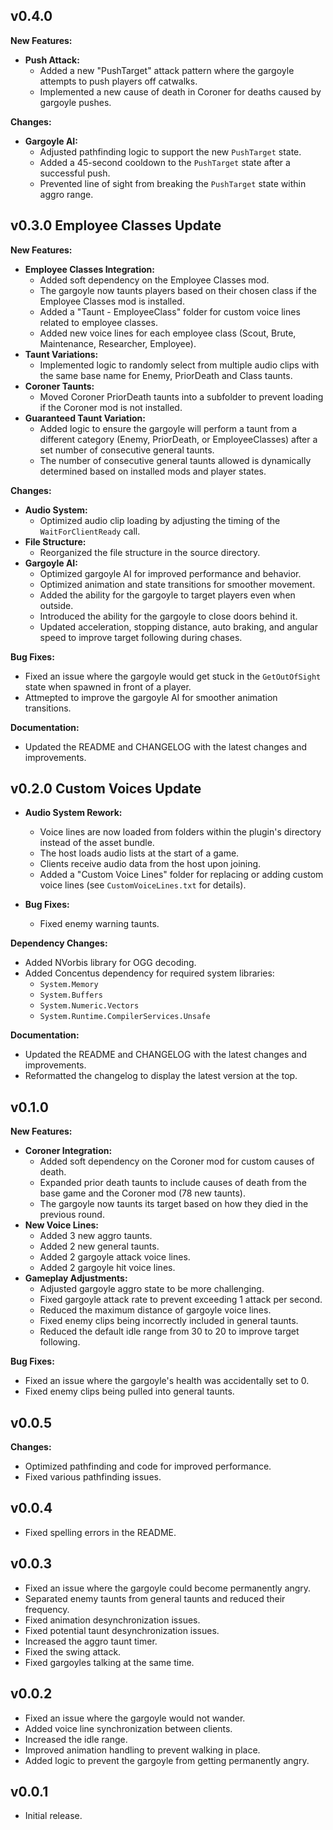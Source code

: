 ## v0.4.0

**New Features:**

- **Push Attack:**
    - Added a new "PushTarget" attack pattern where the gargoyle attempts to push players off catwalks.
    - Implemented a new cause of death in Coroner for deaths caused by gargoyle pushes.

**Changes:**

- **Gargoyle AI:**
    - Adjusted pathfinding logic to support the new `PushTarget` state.
    - Added a 45-second cooldown to the `PushTarget` state after a successful push.
    - Prevented line of sight from breaking the `PushTarget` state within aggro range.

## v0.3.0 Employee Classes Update

**New Features:**

- **Employee Classes Integration:**
    - Added soft dependency on the Employee Classes mod.
    - The gargoyle now taunts players based on their chosen class if the Employee Classes mod is installed.
    - Added a "Taunt - EmployeeClass" folder for custom voice lines related to employee classes.
    - Added new voice lines for each employee class (Scout, Brute, Maintenance, Researcher, Employee).
- **Taunt Variations:**
    - Implemented logic to randomly select from multiple audio clips with the same base name for Enemy, PriorDeath and Class taunts.
- **Coroner Taunts:**
    - Moved Coroner PriorDeath taunts into a subfolder to prevent loading if the Coroner mod is not installed.
- **Guaranteed Taunt Variation:**
    - Added logic to ensure the gargoyle will perform a taunt from a different category (Enemy, PriorDeath, or EmployeeClasses) after a set number of consecutive general taunts.
    - The number of consecutive general taunts allowed is dynamically determined based on installed mods and player states.

**Changes:**

- **Audio System:**
    - Optimized audio clip loading by adjusting the timing of the `WaitForClientReady` call.
- **File Structure:**
    - Reorganized the file structure in the source directory.
- **Gargoyle AI:**
    - Optimized gargoyle AI for improved performance and behavior.
    - Optimized animation and state transitions for smoother movement.
    - Added the ability for the gargoyle to target players even when outside.
    - Introduced the ability for the gargoyle to close doors behind it.
    - Updated acceleration, stopping distance, auto braking, and angular speed to improve target following during chases.

**Bug Fixes:**

- Fixed an issue where the gargoyle would get stuck in the `GetOutOfSight` state when spawned in front of a player.
- Attmepted to improve the gargoyle AI for smoother animation transitions.

**Documentation:**

- Updated the README and CHANGELOG with the latest changes and improvements.

## v0.2.0 Custom Voices Update

- **Audio System Rework:**
    - Voice lines are now loaded from folders within the plugin's directory instead of the asset bundle.
    - The host loads audio lists at the start of a game.
    - Clients receive audio data from the host upon joining.
    - Added a "Custom Voice Lines" folder for replacing or adding custom voice lines (see `CustomVoiceLines.txt` for details).

- **Bug Fixes:**
    - Fixed enemy warning taunts.

**Dependency Changes:**
- Added NVorbis library for OGG decoding.
- Added Concentus dependency for required system libraries:
    - `System.Memory`
    - `System.Buffers`
    - `System.Numeric.Vectors`
    - `System.Runtime.CompilerServices.Unsafe`

**Documentation:**

- Updated the README and CHANGELOG with the latest changes and improvements.
- Reformatted the changelog to display the latest version at the top.

## v0.1.0 

**New Features:**

- **Coroner Integration:**
    - Added soft dependency on the Coroner mod for custom causes of death.
    - Expanded prior death taunts to include causes of death from the base game and the Coroner mod (78 new taunts).
    - The gargoyle now taunts its target based on how they died in the previous round.
- **New Voice Lines:**
    - Added 3 new aggro taunts.
    - Added 2 new general taunts.
    - Added 2 gargoyle attack voice lines.
    - Added 2 gargoyle hit voice lines.
- **Gameplay Adjustments:**
    - Adjusted gargoyle aggro state to be more challenging.
    - Fixed gargoyle attack rate to prevent exceeding 1 attack per second.
    - Reduced the maximum distance of gargoyle voice lines.
    - Fixed enemy clips being incorrectly included in general taunts.
    - Reduced the default idle range from 30 to 20 to improve target following.

**Bug Fixes:**

- Fixed an issue where the gargoyle's health was accidentally set to 0.
- Fixed enemy clips being pulled into general taunts.

## v0.0.5

**Changes:**

- Optimized pathfinding and code for improved performance.
- Fixed various pathfinding issues.

## v0.0.4

- Fixed spelling errors in the README.

## v0.0.3

- Fixed an issue where the gargoyle could become permanently angry.
- Separated enemy taunts from general taunts and reduced their frequency.
- Fixed animation desynchronization issues.
- Fixed potential taunt desynchronization issues.
- Increased the aggro taunt timer.
- Fixed the swing attack.
- Fixed gargoyles talking at the same time.

## v0.0.2

- Fixed an issue where the gargoyle would not wander.
- Added voice line synchronization between clients.
- Increased the idle range.
- Improved animation handling to prevent walking in place.
- Added logic to prevent the gargoyle from getting permanently angry.

## v0.0.1

- Initial release.
